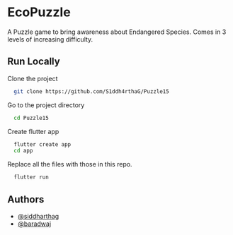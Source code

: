 
# EcoPuzzle

A Puzzle game to bring awareness about Endangered Species. Comes in 3 levels of increasing difficulty.



## Run Locally

Clone the project

```bash
  git clone https://github.com/S1ddh4rthaG/Puzzle15
```

Go to the project directory

```bash
  cd Puzzle15
```

Create flutter app

```bash
  flutter create app
  cd app
```

Replace all the files with those in this repo.

```bash
  flutter run
```


## Authors

- [@siddharthag](https://github.com/S1ddh4rthaG/)
- [@baradwaj]()


